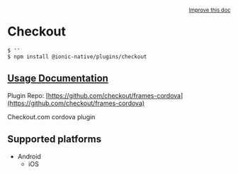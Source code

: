 <a style="float:right;font-size:12px;" href="http://github.com/danielsogl/awesome-cordova-plugins/edit/master/src/@awesome-cordova-plugins/plugins/checkout/index.ts#L141">
  Improve this doc
</a>

# Checkout

```
$ ''
$ npm install @ionic-native/plugins/checkout
```

## [Usage Documentation](https://ionicframework.com/docs/native/checkout/)

Plugin Repo: [https://github.com/checkout/frames-cordova](https://github.com/checkout/frames-cordova)

Checkout.com cordova plugin

## Supported platforms

- Android
  - iOS

